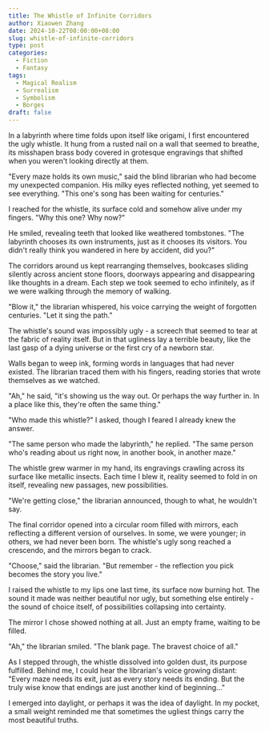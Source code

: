 ```yaml
---
title: The Whistle of Infinite Corridors
author: Xiaowen Zhang
date: 2024-10-22T08:00:00+08:00
slug: whistle-of-infinite-corridors
type: post
categories:
  - Fiction
  - Fantasy
tags:
  - Magical Realism
  - Surrealism
  - Symbolism
  - Borges
draft: false
---
```


In a labyrinth where time folds upon itself like origami, I first encountered the ugly whistle. It hung from a rusted nail on a wall that seemed to breathe, its misshapen brass body covered in grotesque engravings that shifted when you weren't looking directly at them.

"Every maze holds its own music," said the blind librarian who had become my unexpected companion. His milky eyes reflected nothing, yet seemed to see everything. "This one's song has been waiting for centuries."

I reached for the whistle, its surface cold and somehow alive under my fingers. "Why this one? Why now?"

He smiled, revealing teeth that looked like weathered tombstones. "The labyrinth chooses its own instruments, just as it chooses its visitors. You didn't really think you wandered in here by accident, did you?"

The corridors around us kept rearranging themselves, bookcases sliding silently across ancient stone floors, doorways appearing and disappearing like thoughts in a dream. Each step we took seemed to echo infinitely, as if we were walking through the memory of walking.

"Blow it," the librarian whispered, his voice carrying the weight of forgotten centuries. "Let it sing the path."

The whistle's sound was impossibly ugly - a screech that seemed to tear at the fabric of reality itself. But in that ugliness lay a terrible beauty, like the last gasp of a dying universe or the first cry of a newborn star.

Walls began to weep ink, forming words in languages that had never existed. The librarian traced them with his fingers, reading stories that wrote themselves as we watched.

"Ah," he said, "it's showing us the way out. Or perhaps the way further in. In a place like this, they're often the same thing."

"Who made this whistle?" I asked, though I feared I already knew the answer.

"The same person who made the labyrinth," he replied. "The same person who's reading about us right now, in another book, in another maze."

The whistle grew warmer in my hand, its engravings crawling across its surface like metallic insects. Each time I blew it, reality seemed to fold in on itself, revealing new passages, new possibilities.

"We're getting close," the librarian announced, though to what, he wouldn't say.

The final corridor opened into a circular room filled with mirrors, each reflecting a different version of ourselves. In some, we were younger; in others, we had never been born. The whistle's ugly song reached a crescendo, and the mirrors began to crack.

"Choose," said the librarian. "But remember - the reflection you pick becomes the story you live."

I raised the whistle to my lips one last time, its surface now burning hot. The sound it made was neither beautiful nor ugly, but something else entirely - the sound of choice itself, of possibilities collapsing into certainty.

The mirror I chose showed nothing at all. Just an empty frame, waiting to be filled.

"Ah," the librarian smiled. "The blank page. The bravest choice of all."

As I stepped through, the whistle dissolved into golden dust, its purpose fulfilled. Behind me, I could hear the librarian's voice growing distant: "Every maze needs its exit, just as every story needs its ending. But the truly wise know that endings are just another kind of beginning..."

I emerged into daylight, or perhaps it was the idea of daylight. In my pocket, a small weight reminded me that sometimes the ugliest things carry the most beautiful truths.